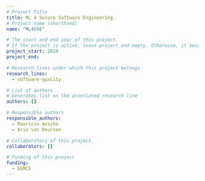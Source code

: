 ```yaml
---
# Project Title
title: ML 4 Secure Software Engineering
# Project name (shorthand)
name: "ML4SSE"

# The start and end year of this project.
# If the project is active, leave project_end empty. Otherwise, it becomes a past project.
project_start: 2019
project_end: 

# Research lines under which this project belongs
research_lines: 
  - software-quality

# List of authors 
# Generates list on the associated research line
authors: []

# Responsible authors
responsible_authors:
  - Maurício Aniche
  - Arie van Deursen

# Collaborators of this project
collaborators: []

# Funding of this project
funding:
  - EEMCS
---
```

